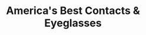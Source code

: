 ---
title: "America's Best Contacts & Eyeglasses"
url: /magnolia/americas-best-contacts-and-eyeglasses/
shop: optician
---
